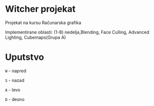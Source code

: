 # Witcher projekat
Projekat na kursu Računarska grafika 

Implementirane oblasti: (1-8) nedelja,Blending, Face Culling, Advanced Lighting, Cubemaps(Grupa A)
 

# Uputstvo
`W` - napred

`S` - nazad

`A` - levo

`D` - desno


